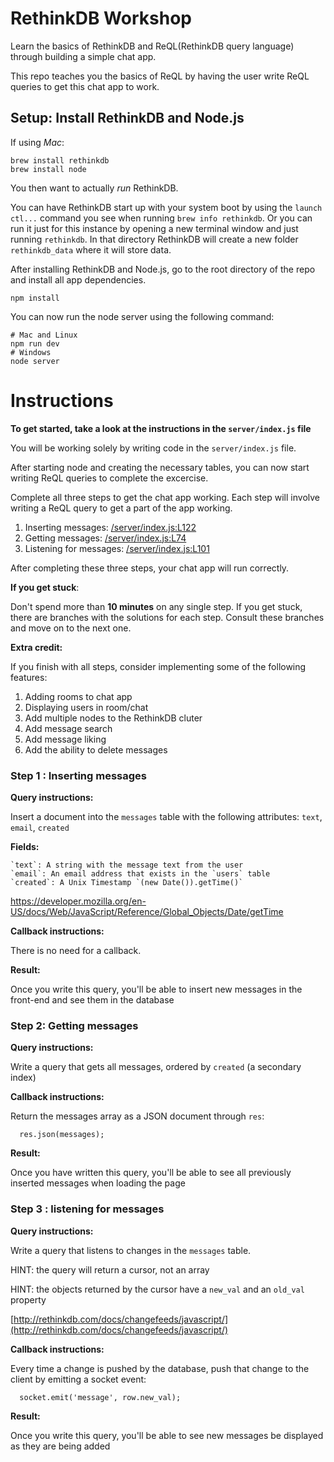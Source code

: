 # RethinkDB Workshop

Learn the basics of RethinkDB and ReQL(RethinkDB query language) through building a simple chat app.

This repo teaches you the basics of ReQL by having the user write ReQL queries to get this chat app to work.

## Setup: Install RethinkDB and Node.js

If using *Mac*:

```
brew install rethinkdb
brew install node
```

You then want to actually _run_ RethinkDB. 

You can have RethinkDB start up with your system boot by using the `launch ctl...` command you see when running `brew info rethinkdb`. Or you can run it just for this instance by opening a new terminal window and just running `rethinkdb`.  In that directory RethinkDB will create a new folder `rethinkdb_data` where it will store data. 

After installing RethinkDB and Node.js, go to the root directory of the repo and install all app dependencies.

```
npm install
```

You can now run the node server using the following command:

```
# Mac and Linux
npm run dev
# Windows
node server
```

# Instructions

**To get started, take a look at the instructions in the `server/index.js` file**

You will be working solely by writing code in the `server/index.js` file. 

After starting node and creating the necessary tables, you can now start writing ReQL queries to complete the excercise.

Complete all three steps to get the chat app working. Each step will involve writing a ReQL query to get a part of the app working.

1. Inserting messages: [/server/index.js:L122](https://github.com/thejsj/rethinkdb-workshop/blob/master/server/index.js#L122)
2. Getting messages: [/server/index.js:L74](https://github.com/thejsj/rethinkdb-workshop/blob/master/server/index.js#L74)
3. Listening for messages: [/server/index.js:L101](https://github.com/thejsj/rethinkdb-workshop/blob/master/server/index.js#L101)

After completing these three steps, your chat app will run correctly.

**If you get stuck**:

Don't spend more than **10 minutes** on any single step. If you get stuck, there are branches with the solutions for each step. Consult these branches and move on to the next one.

**Extra credit:**

If you finish with all steps, consider implementing some of the following features:

1. Adding rooms to chat app
2. Displaying users in room/chat
3. Add multiple nodes to the RethinkDB cluter
4. Add message search
5. Add message liking
6. Add the ability to delete messages

### Step 1 : Inserting messages

**Query instructions:**

Insert a document into the `messages` table with the following attributes: `text`, `email`, `created`

**Fields:**
```
`text`: A string with the message text from the user
`email`: An email address that exists in the `users` table
`created`: A Unix Timestamp `(new Date()).getTime()`
```

https://developer.mozilla.org/en-US/docs/Web/JavaScript/Reference/Global_Objects/Date/getTime

**Callback instructions:**

There is no need for a callback.

**Result:**

Once you write this query, you'll be able to insert new messages in the front-end and see them in the database

### Step 2: Getting messages

**Query instructions:**

Write a query that gets all messages, ordered by `created` (a secondary index)

**Callback instructions:**

Return the messages array as a JSON document through `res`:
```
  res.json(messages);
```
**Result:**

Once you have written this query, you'll be able to see all previously inserted messages when loading the page

### Step 3 : listening for messages

**Query instructions:**

Write a query that listens to changes in the `messages` table.

HINT: the query will return a cursor, not an array

HINT: the objects returned by the cursor have a `new_val` and an `old_val` property

[http://rethinkdb.com/docs/changefeeds/javascript/](http://rethinkdb.com/docs/changefeeds/javascript/)

**Callback instructions:**

Every time a change is pushed by the database, push that change to the client by emitting a socket event:
```
  socket.emit('message', row.new_val);
```

**Result:**

Once you write this query, you'll be able to see new messages be displayed as they are being added
